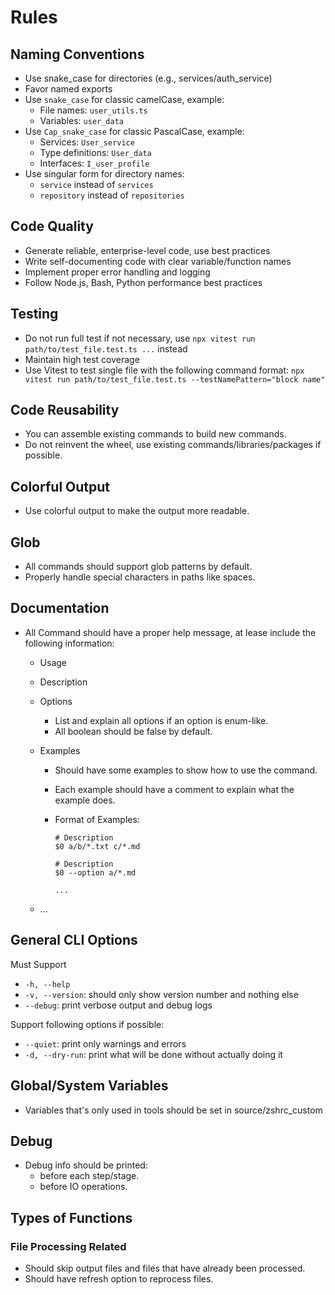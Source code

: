 # Rules

## Naming Conventions

- Use snake_case for directories (e.g., services/auth_service)
- Favor named exports
- Use `snake_case` for classic camelCase, example:
  - File names: `user_utils.ts`
  - Variables: `user_data`
- Use `Cap_snake_case` for classic PascalCase, example:
  - Services: `User_service`
  - Type definitions: `User_data`
  - Interfaces: `I_user_profile`
- Use singular form for directory names:
  - `service` instead of `services`
  - `repository` instead of `repositories`

## Code Quality

- Generate reliable, enterprise-level code, use best practices
- Write self-documenting code with clear variable/function names
- Implement proper error handling and logging
- Follow Node.js, Bash, Python performance best practices

## Testing

- Do not run full test if not necessary, use `npx vitest run path/to/test_file.test.ts ...` instead
- Maintain high test coverage
- Use Vitest to test single file with the following command format:
  `npx vitest run path/to/test_file.test.ts --testNamePattern="block name"`

## Code Reusability

- You can assemble existing commands to build new commands.
- Do not reinvent the wheel, use existing commands/libraries/packages if possible.

## Colorful Output

- Use colorful output to make the output more readable.

## Glob

- All commands should support glob patterns by default.
- Properly handle special characters in paths like spaces.

## Documentation

- All Command should have a proper help message, at lease include the following information:
  - Usage
  - Description
  - Options
    - List and explain all options if an option is enum-like.
    - All boolean should be false by default.
  - Examples
    - Should have some examples to show how to use the command.
    - Each example should have a comment to explain what the example does.
    - Format of Examples:

      ```
      # Description
      $0 a/b/*.txt c/*.md

      # Description
      $0 --option a/*.md

      ...
      ```

  - ...

## General CLI Options

Must Support

- `-h, --help`
- `-v, --version`: should only show version number and nothing else
- `--debug`: print verbose output and debug logs

Support following options if possible:

- `--quiet`: print only warnings and errors
- `-d, --dry-run`: print what will be done without actually doing it

## Global/System Variables

- Variables that's only used in tools should be set in source/zshrc_custom

## Debug

- Debug info should be printed:
  - before each step/stage.
  - before IO operations.

## Types of Functions

### File Processing Related

- Should skip output files and files that have already been processed.
- Should have refresh option to reprocess files.
